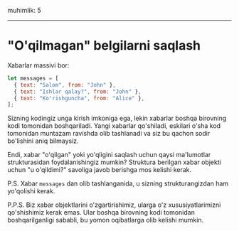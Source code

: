 muhimlik: 5

---

# "O'qilmagan" belgilarni saqlash

Xabarlar massivi bor:

```js
let messages = [
  { text: "Salom", from: "John" },
  { text: "Ishlar qalay?", from: "John" },
  { text: "Ko'rishguncha", from: "Alice" },
];
```

Sizning kodingiz unga kirish imkoniga ega, lekin xabarlar boshqa birovning kodi tomonidan boshqariladi. Yangi xabarlar qo'shiladi, eskilari o'sha kod tomonidan muntazam ravishda olib tashlanadi va siz bu qachon sodir bo'lishini aniq bilmaysiz.

Endi, xabar "o'qilgan" yoki yo'qligini saqlash uchun qaysi ma'lumotlar strukturasidan foydalanishingiz mumkin? Struktura berilgan xabar objekti uchun "u o'qildimi?" savoliga javob berishga mos kelishi kerak.

P.S. Xabar `messages` dan olib tashlanganida, u sizning strukturangizdan ham yo'qolishi kerak.

P.P.S. Biz xabar objektlarini o'zgartirishimiz, ularga o'z xususiyatlarimizni qo'shishimiz kerak emas. Ular boshqa birovning kodi tomonidan boshqarilganligi sababli, bu yomon oqibatlarga olib kelishi mumkin.
